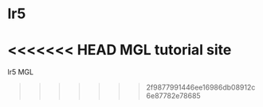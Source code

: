 # lr5
<<<<<<< HEAD
MGL tutorial site
=======
lr5 MGL
>>>>>>> 2f9877991446ee16986db08912c6e87782e78685
